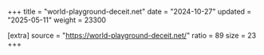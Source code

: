+++
title = "world-playground-deceit.net"
date = "2024-10-27"
updated = "2025-05-11"
weight = 23300

[extra]
source = "https://world-playground-deceit.net/"
ratio = 89
size = 23
+++
